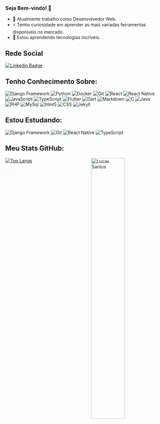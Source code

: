 ### Seja Bem-vindo! :tada:
 
- 🔭 Atualmente trabalho como Desenvolvedor Web.
- ⚡ Tenho curiosidade em aprender as mais variadas ferramentas disponíveis no mercado.
- 🌱 Estou aprendendo tecnologias incríveis. 

## Rede Social
[![Linkedin Badge](https://img.shields.io/badge/-LinkedIn-blue?style=flat-square&logo=Linkedin&logoColor=white&link=link_do_seu_perfil_no_linkedin)](https://www.linkedin.com/in/lucas-eduardo-de-oliveira-santos-1b3922190/)
 
## Tenho Conhecimento Sobre:

<p>
 <img alt="Django Framework" src="https://img.shields.io/badge/Django-092E20?style=flat-square&logo=Django&logoColor=white" />
 <img alt="Python" src="https://img.shields.io/badge/Python-3776AB?style=flat-square&logo=Python&logoColor=white" />
 <img alt="Docker" src="https://img.shields.io/badge/Docker-2496ED?style=flat-square&logo=Docker&logoColor=white" />
 <img alt="Git" src="https://img.shields.io/badge/Git-F05032?style=flat-square&logo=Git&logoColor=white" />
 <img alt="React" src="https://img.shields.io/badge/React-61DAFB?style=flat-square&logo=React&logoColor=white" />
 <img alt="React Native" src="https://img.shields.io/badge/React Native-61DAFB?style=flat-square&logo=React&logoColor=white" />
 <img alt="JavaScript" src="https://img.shields.io/badge/JavaScript-F7DF1E?style=flat-square&logo=JavaScript&logoColor=white" />
 <img alt="TypeScript" src="https://img.shields.io/badge/TypeScript-3178C6?style=flat-square&logo=TypeScript&logoColor=white" />
 <img alt="Flutter" src="https://img.shields.io/badge/Flutter-02569B?style=flat-square&logo=Flutter&logoColor=white" />
 <img alt="Dart" src="https://img.shields.io/badge/Dart-0175C2?style=flat-square&logo=Dart&logoColor=white" />
 <img alt="Markdown" src="https://img.shields.io/badge/Markdown-000000?style=flat-square&logo=Markdown&logoColor=white" />
 <img alt="C" src="https://img.shields.io/badge/C-A8B9CC?style=flat-square&logo=C&logoColor=white" />
 <img alt="Java" src="https://img.shields.io/badge/Java-007396?style=flat-square&logo=Java&logoColor=white" />
 <img alt="PHP" src="https://img.shields.io/badge/PHP-777BB4?style=flat-square&logo=PHP&logoColor=white" />
 <img alt="MySql" src="https://img.shields.io/badge/MySql-4479A1?style=flat-square&logo=MySql&logoColor=white" />
 <img alt="html5" src="https://img.shields.io/badge/HTML5-E34F26?style=flat-square&logo=html5&logoColor=white" />
 <img alt="CSS" src="https://img.shields.io/badge/CSS-1572B6?style=flat-square&logo=css3&logoColor=white" />
 <img alt="Jekyll" src="https://img.shields.io/badge/Jekyll-CC0000?style=flat-square&logo=JEkyll&logoColor=white" />
</p>

## Estou Estudando:

<p>
 <img alt="Django Framework" src="https://img.shields.io/badge/Django-092E20?style=flat-square&logo=Django&logoColor=white" />
 <img alt="Git" src="https://img.shields.io/badge/Git-F05032?style=flat-square&logo=Git&logoColor=white" />
 <img alt="React Native" src="https://img.shields.io/badge/React Native-61DAFB?style=flat-square&logo=React&logoColor=white" />
 <img alt="TypeScript" src="https://img.shields.io/badge/TypeScript-3178C6?style=flat-square&logo=TypeScript&logoColor=white" />
</p>

## Meu Stats GitHub:

<img src="https://github-readme-stats.vercel.app/api?username=LucasSantus&show_icons=true&theme=gotham&border_color=2e4058" alt="Lucas Santus" width="46%" align="right"/>

[![Top Langs](https://github-readme-stats.vercel.app/api/top-langs/?username=LucasSantus&show_icons=true&theme=gotham&layout=compact)](https://github.com/LucasSantus)
